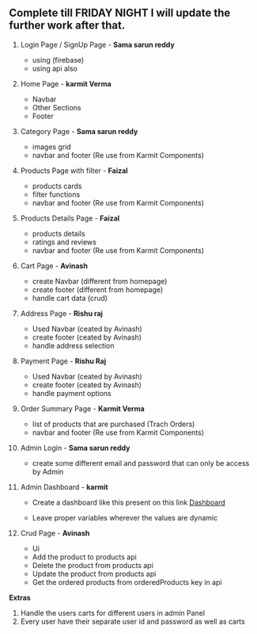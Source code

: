 
## Complete till FRIDAY NIGHT I will update the further work after that.


1. Login Page / SignUp Page - **Sama sarun reddy**
   - using (firebase)
   - using api also

2. Home Page - **karmit Verma**
    - Navbar 
    - Other Sections
    - Footer

3. Category Page - **Sama sarun reddy**
    - images grid
    - navbar and footer (Re use from Karmit Components)

4. Products Page with filter - **Faizal**
   - products cards
   - filter functions
   - navbar and footer (Re use from Karmit Components)

5. Products Details Page - **Faizal**
   - products details
   - ratings and reviews
   - navbar and footer (Re use from Karmit Components)

6. Cart Page -  **Avinash**
   - create Navbar (different from homepage)
   - create footer (different from homepage)
   - handle cart data (crud)

7. Address Page - **Rishu raj**
   - Used Navbar (ceated by Avinash)
   - create footer (ceated by Avinash)
   - handle address selection

8. Payment Page - **Rishu Raj**
   - Used Navbar (ceated by Avinash)
   - create footer (ceated by Avinash)
   - handle payment options

9. Order Summary Page - **Karmit Verma**
    - list of products that are purchased (Trach Orders)
    - navbar and footer (Re use from Karmit Components)

10. Admin Login - **Sama sarun reddy**
    - create some different email and password that can only be access by Admin

11. Admin Dashboard - **karmit**
    - Create a dashboard like this present on this link [Dashboard]("https://www.figma.com/file/HWqetPpkRqfPU2uCjHeL3x/Krait-UI-Admin-Dashboard-(Community)?t=zn6kVpCPy3vjZBFr-0)

    - Leave proper variables wherever the values are dynamic

12. Crud Page - **Avinash**
    - Ui 
    - Add the product to products api
    - Delete the product from products api
    - Update the product from products api
    - Get the ordered products from orderedProducts key in api


**Extras**

1. Handle the users carts for different users in admin Panel
2. Every user have their separate user id and password as well as carts
